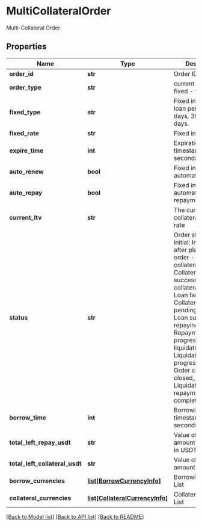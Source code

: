 # MultiCollateralOrder

Multi-Collateral Order
## Properties
Name | Type | Description | Notes
------------ | ------------- | ------------- | -------------
**order_id** | **str** | Order ID | [optional] 
**order_type** | **str** | current - current, fixed - fixed | [optional] 
**fixed_type** | **str** | Fixed interest rate loan periods: 7d - 7 days, 30d - 30 days. | [optional] 
**fixed_rate** | **str** | Fixed interest rate | [optional] 
**expire_time** | **int** | Expiration time, timestamp, unit in seconds. | [optional] 
**auto_renew** | **bool** | Fixed interest rate, automatic renewal | [optional] 
**auto_repay** | **bool** | Fixed interest rate, automatic repayment | [optional] 
**current_ltv** | **str** | The current collateralization rate | [optional] 
**status** | **str** | Order status: - initial: Initial state after placing the order - collateral_deducted: Collateral deduction successful - collateral_returning: Loan failed - Collateral return pending - lent: Loan successful - repaying: Repayment in progress - liquidating: Liquidation in progress - finished: Order completed - closed_liquidated: Liquidation and repayment completed | [optional] 
**borrow_time** | **int** | Borrowing time, timestamp in seconds | [optional] 
**total_left_repay_usdt** | **str** | Value of Left repay amount converted in USDT | [optional] 
**total_left_collateral_usdt** | **str** | Value of Collateral amount in USDT | [optional] 
**borrow_currencies** | [**list[BorrowCurrencyInfo]**](BorrowCurrencyInfo.md) | Borrowing Currency List | [optional] 
**collateral_currencies** | [**list[CollateralCurrencyInfo]**](CollateralCurrencyInfo.md) | Collateral Currency List | [optional] 

[[Back to Model list]](../README.md#documentation-for-models) [[Back to API list]](../README.md#documentation-for-api-endpoints) [[Back to README]](../README.md)


